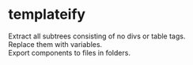 # templateify

Extract all subtrees consisting of no divs or table tags.  
Replace them with variables.  
Export components to files in folders. 
